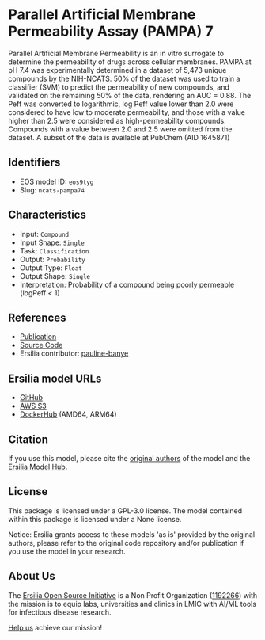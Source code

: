 # Parallel Artificial Membrane Permeability Assay (PAMPA) 7

Parallel Artificial Membrane Permeability is an in vitro surrogate to determine the permeability of drugs across cellular membranes. PAMPA at pH 7.4 was experimentally determined in a dataset of 5,473 unique compounds by the NIH-NCATS. 50% of the dataset was used to train a classifier (SVM) to predict the permeability of new compounds, and validated on the remaining 50% of the data, rendering an AUC = 0.88. The Peff was converted to logarithmic, log Peff value lower than 2.0 were considered to have low to moderate permeability, and those with a value higher than 2.5 were considered as high-permeability compounds. Compounds with a value between 2.0 and 2.5 were omitted from the dataset. A subset of the data is available at PubChem (AID 1645871)

## Identifiers

* EOS model ID: `eos9tyg`
* Slug: `ncats-pampa74`

## Characteristics

* Input: `Compound`
* Input Shape: `Single`
* Task: `Classification`
* Output: `Probability`
* Output Type: `Float`
* Output Shape: `Single`
* Interpretation: Probability of a compound being poorly permeable (logPeff < 1)

## References

* [Publication](https://slas-discovery.org/article/S2472-5552(22)06765-X/fulltext)
* [Source Code](https://github.com/ncats/ncats-adme)
* Ersilia contributor: [pauline-banye](https://github.com/pauline-banye)

## Ersilia model URLs
* [GitHub](https://github.com/ersilia-os/eos9tyg)
* [AWS S3](https://ersilia-models-zipped.s3.eu-central-1.amazonaws.com/eos9tyg.zip)
* [DockerHub](https://hub.docker.com/r/ersiliaos/eos9tyg) (AMD64, ARM64)

## Citation

If you use this model, please cite the [original authors](https://slas-discovery.org/article/S2472-5552(22)06765-X/fulltext) of the model and the [Ersilia Model Hub](https://github.com/ersilia-os/ersilia/blob/master/CITATION.cff).

## License

This package is licensed under a GPL-3.0 license. The model contained within this package is licensed under a None license.

Notice: Ersilia grants access to these models 'as is' provided by the original authors, please refer to the original code repository and/or publication if you use the model in your research.

## About Us

The [Ersilia Open Source Initiative](https://ersilia.io) is a Non Profit Organization ([1192266](https://register-of-charities.charitycommission.gov.uk/charity-search/-/charity-details/5170657/full-print)) with the mission is to equip labs, universities and clinics in LMIC with AI/ML tools for infectious disease research.

[Help us](https://www.ersilia.io/donate) achieve our mission!
